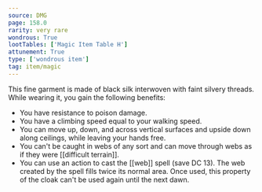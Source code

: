 ```yaml
---
source: DMG
page: 158.0
rarity: very rare
wondrous: True
lootTables: ['Magic Item Table H']
attunement: True
type: ['wondrous item']
tag: item/magic
---
```


This fine garment is made of black silk interwoven with faint silvery threads. While wearing it, you gain the following benefits:

- You have resistance to poison damage.
- You have a climbing speed equal to your walking speed.
- You can move up, down, and across vertical surfaces and upside down along ceilings, while leaving your hands free.
- You can't be caught in webs of any sort and can move through webs as if they were [[difficult terrain]].
- You can use an action to cast the [[web]] spell (save DC 13). The web created by the spell fills twice its normal area. Once used, this property of the cloak can't be used again until the next dawn.


